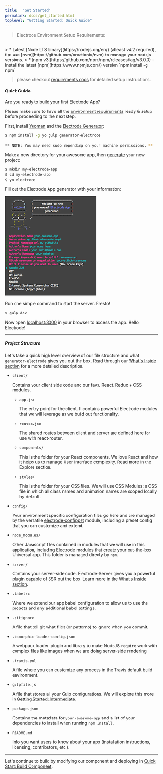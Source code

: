 ```yaml
---
title:  "Get Started"
permalink: docs/get_started.html
toplevel: "Getting Started: Quick Guide"
---
```


> Electrode Environment Setup Requirements:
<br>
> * Latest [Node LTS binary](https://nodejs.org/en/) (atleast v4.2 required), tip: use [nvm](https://github.com/creationix/nvm) to manage your nodejs versions.
> * [npm v3](https://github.com/npm/npm/releases/tag/v3.0.0) - Install the latest [npm](https://www.npmjs.com/) version `npm install -g npm`

> please checkout [requirements docs](http://www.electrode.io/docs/requirements.html) for detailed setup instructions.

#### Quick Guide

Are you ready to build your first Electrode App?

Please make sure to have all the [environment requirements](http://www.electrode.io/docs/requirements.html) ready & setup before proceeding to the next step.

First, install [Yeoman](http://yeoman.io/) and the [Electrode Generator](https://github.com/electrode-io/generator-electrode):

```bash
$ npm install -g yo gulp generator-electrode

** NOTE: You may need sudo depending on your machine permissions. **
```

Make a new directory for your awesome app, then [generate](https://github.com/electrode-io/generator-electrode) your new project:

```bash
$ mkdir my-electrode-app
$ cd my-electrode-app
$ yo electrode
```

Fill out the Electrode App generator with your information:

![generator-app](/img/generator-application.png)

Run one simple command to start the server. Presto!

```bash
$ gulp dev
```

Now open [localhost:3000](http://localhost:3000) in your browser to access the app. Hello Electrode!

---

##### Project Structure

Let's take a quick high level overview of our file structure and what `generator-electrode` gives you out the box. Read through our [What's Inside section](whats_inside.html) for a more detailed description.

- `client/`

    Contains your client side code and our favs, React, Redux + CSS modules.

    - `app.jsx`

        The entry point for the client. It contains powerful Electrode modules that we will leverage as we build out functionality.

    - `routes.jsx`

        The shared routes between client and server are defined here for use with react-router.

    - `components/`

        This is the folder for your React components. We love React and how it helps us to manage User Interface complexity. Read more in the Explore section.

    - `styles/`

        This is the folder for your CSS files. We will use CSS Modules: a CSS file in which all class names and animation names are scoped locally by default.

- `config/`

    Your environment specific configuration files go here and are managed by the versatile [electrode-confippet](confippet.html) module, including a preset config that you can customize and extend.

- `node_modules/`

    Other Javascript files contained in modules that we will use in this application, including Electrode modules that create your out-the-box Universal app. This folder is managed directy by `npm`.

-  `server/`

    Contains your server-side code. Electrode-Server gives you a powerful plugin capable of SSR out the box. Learn more in the [What's Inside section](whats_inside.html).

- `.babelrc`

    Where we extend our app babel configuration to allow us to use the presets and any additional babel settings.

- `.gitignore`

    A file that tell git what files (or patterns) to ignore when you commit.

- `.ismorphic-loader-config.json`

    A webpack loader, plugin and library to make NodeJS `require` work with complex files like images when we are doing server-side rendering.

-  `.travis.yml`

    A file where you can customize any process in the Travis default build environment.

-  `gulpfile.js`

    A file that stores all your Gulp configurations. We will explore this more in [Getting Started: Intermediate](create_reusable_component.html).

-  `package.json`

    Contains the metadata for `your-awesome-app` and a list of your dependencies to install when running `npm install`.

- `README.md`

    Info you want users to know about your app (installation instructions, licensing, contributors, etc.).

---

Let's continue to build by modifying our component and deploying in [Quick Start: Build Component](build_component.html).
